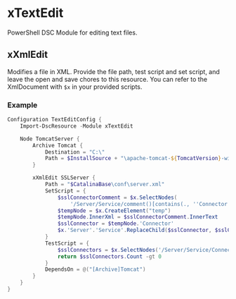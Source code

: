 # xTextEdit

PowerShell DSC Module for editing text files.

## xXmlEdit

Modifies a file in XML. Provide the file path, test script and set script, and leave the open and save chores to this resource. You can refer to the XmlDocument with `$x` in your provided scripts. 

### Example

```powershell
Configuration TextEditConfig {
    Import-DscResource -Module xTextEdit

    Node TomcatServer {
        Archive Tomcat {
            Destination = "C:\"
            Path = $InstallSource + "\apache-tomcat-${TomcatVersion}-windows-x64.zip"
        }

        xXmlEdit SSLServer {
            Path = "$CatalinaBase\conf\server.xml"
            SetScript = {
                $sslConnectorComment = $x.SelectNodes(
                    '/Server/Service/comment()[contains(., ''Connector port="8443"'')]')[0]
                $tempNode = $x.CreateElement("temp")
                $tempNode.InnerXml = $sslConnectorComment.InnerText
                $sslConnector = $tempNode.'Connector'
                $x.'Server'.'Service'.ReplaceChild($sslConnector, $sslConnectorComment)
            }
            TestScript = {
                $sslConnectors = $x.SelectNodes('/Server/Service/Connector[@port="8443"]')
                return $sslConnectors.Count -gt 0
            }
            DependsOn = @("[Archive]Tomcat")
        }
    }
}
```
